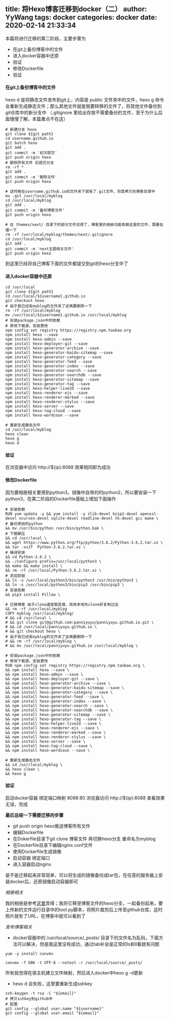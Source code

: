 title: 将Hexo博客迁移到docker（二）
author: YyWang
tags: docker
categories: docker
date: 2020-02-14 21:33:34
---
本篇将进行迁移的第二阶段，主要步骤为

* 在git上备份博客中的文件
* 进入docker容器中还原
* 验证
* 修改Dockerfile
* 验证

#### 在git上备份博客中的文件

hexo d 是将静态文件发布到git上，内容是 public 文件夹中的文件，hexo g 命令会重新生成静态文件；那么其他文件就是我要转移的文件了，将其他文件备份到git仓库中的新分支中 （.gitignore 里给出存放不需要备份的文件，至于为什么后面慢慢了解，本篇重点不在这） 

```
# 新建分支 hexo
git clone ${git path}
cd username.github.io
git batch hexo
git add .
git commit -m '初次提交'
git push origin hexo
# 删除所有文件 后提交分支
rm -rf *
git add .
git commit -m '删除文件'
git push origin hexo

# 这时候在username.github.io的文件夹下就有了.git文件，将其拷贝的博客目录中
mv .git /usr/local/myblog
cd /usr/local/myblog
git add .
git commit -m '备份博客文件'
git push origin hexo

# 在 themes/next/ 目录下的部分文件没得了，博客里的相册功能依赖这里的文件，需要处理一下
rm -rf /usr/local/myblog/themes/next/.gitignore
cd /usr/local/myblog
git add .
git commit -m 'next主题相关文件'
git push origin hexo
```

到这里已经将自己博客下面的文件都提交到git的hexo分支中了

#### 进入docker容器中还原

```
cd /usr/local
git clone ${git path}
cd /usr/local/${username}.github.io
git checkout hexo
# 由于我已经有myblog的文件夹了这离要删除一下
rm -rf /usr/local/myblog
mv /usr/local/${username}.github.io /usr/local/myblog
# 安装package.json中的依赖
# 修改下载源，安装更快
npm config set registry https://registry.npm.taobao.org
npm install hexo --save
npm install hexo-admin --save
npm install hexo-deployer-git --save
npm install hexo-generator-archive --save
npm install hexo-generator-baidu-sitemap --save
npm install hexo-generator-category --save
npm install hexo-generator-feed --save
npm install hexo-generator-index --save
npm install hexo-generator-search --save
npm install hexo-generator-searchdb --save
npm install hexo-generator-sitemap --save
npm install hexo-generator-tag --save
npm install hexo-helper-live2d --save
npm install hexo-renderer-ejs --save
npm install hexo-renderer-marked --save
npm install hexo-renderer-stylus --save
npm install hexo-server --save
npm install hexo-tag-cloud --save
npm install hexo-wordcoun --save

# 重新生成静态文件
cd /usr/local/myblog
hexo clean
hexo g
hexo d
```
#### 验证

在浏览器中访问 http://${ip}:8088 效果相同即为成功

#### 修改Dockerfile

因为要相册相关要用到python3，镜像中自带的时python2，所以要安装一下python3，在第二阶段的Dockerfile基础上增加下面操作

```
# 安装依赖
RUN yum update -y && yum install -y zlib-devel bzip2-devel openssl-devel ncurses-devel sqlite-devel readline-devel tk-devel gcc make \
# 备份原始的python
&& mv /usr/bin/python /usr/bin/python.bak \ 
# 下载解压
&& cd /usr/local \
&& wget https://www.python.org/ftp/python/3.6.2/Python-3.6.2.tar.xz \
&& tar -xvJf  Python-3.6.2.tar.xz \
# 编译安装
&& cd Python-3.6.2 \
&& ./configure prefix=/usr/local/python3 \
&& make && make install \
&& rm -rf /usr/local/Python-3.6.2.tar.xz \
# 添加软链
&& ln -s /usr/local/python3/bin/python3 /usr/bin/python3 \
&& ln -s /usr/local/python3/bin/pip3 /usr/bin/pip3 \
# 安装依赖
&& pip3 install Pillow \

# 迁移博客 由于clone速度极其慢，改用本地先clone好复制过去
&& rm -rf /usr/local/myblog
COPY myblog /usr/local/myblog/
# && cd /usr/local \
# && git clone git@github.com:panniyuyu/panniyuyu.github.io.git \
# && cd /usr/local/panniyuyu.github.io \
# && git checkout hexo \
# 由于我已经有myblog的文件夹了这离要删除一下
# && rm -rf /usr/local/myblog \
# && mv /usr/local/panniyuyu.github.io /usr/local/myblog \

# 安装package.json中的依赖
# 修改下载源，安装更快
RUN npm config set registry https://registry.npm.taobao.org \
&& npm install hexo --save \
&& npm install hexo-admin --save \
&& npm install hexo-deployer-git --save \
&& npm install hexo-generator-archive --save \
&& npm install hexo-generator-baidu-sitemap --save \
&& npm install hexo-generator-category --save \
&& npm install hexo-generator-feed --save \
&& npm install hexo-generator-index --save \
&& npm install hexo-generator-search --save \
&& npm install hexo-generator-searchdb --save \
&& npm install hexo-generator-sitemap --save \
&& npm install hexo-generator-tag --save \
&& npm install hexo-helper-live2d --save \
&& npm install hexo-renderer-ejs --save \
&& npm install hexo-renderer-marked --save \
&& npm install hexo-renderer-stylus --save \
&& npm install hexo-server --save \
&& npm install hexo-tag-cloud --save \
&& npm install hexo-wordcoun --save \

# 重新生成静态文件
&& cd /usr/local/myblog \
&& hexo clean \
&& hexo g

```

#### 验证

启动docker容器 绑定端口映射 8088:80 浏览器访问 http://${ip}:8088 查看效果无误，完成


**最后总结一下需要迁移的步骤**

- git push origin hexo推送博客所有文件
- 编辑Dockerfile
- 在Dokerfile目录下git clone 博客文件 再切换hexo分支 重命名为myblog
- 在Dockerfile目录下编辑nginx.conf文件
- 使用Dockerfile生成镜像
- 启动容器 绑定端口 
- 进入容器启动nginx

是不是迁移起来非常简单，可以将生成的镜像备份成tar包，在任意的服务器上安装docker后，还原镜像启动容器即可


*相册相关*

我的相册是参考[这里](https://malizhi.cn/HexoAlbum/)弄得；我将它移至博客文件的hexo分支，一起备份起来，要上传新的文件运行目录中的tool.py脚本，将照片裁剪后上传至github仓库，这时照片就有了URL，在博客中就可以看到了

*发布博客相关*

* docker容器中的 /usr/local/source/_posts/ 目录下的文件名为乱码，下面方法可以解决，但是我这里没有成功，通过tab补全是正常的ls和ll看就有问题

```
yum -y install convmv

convmv -f GBK -t UTF-8 --notest -r /usr/local/source/_posts/
```

所有我觉得在宿主机建立文件映射，然后进入docker中hexo g -d更新

* hexo d 会失败，这里要重新生成sshkey

```
ssh-keygen -t rsa -C "${email}"
# 拷贝sshkey到github中
# 配置
git config --global user.name "${username}"
git config --global user.email "${email}"  
```
